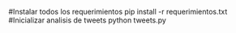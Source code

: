 #Instalar todos los requerimientos
pip install -r requerimientos.txt
#Inicializar analisis de tweets
python tweets.py
